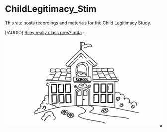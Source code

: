 # ChildLegitimacy_Stim 

This site hosts recordings and materials for the Child Legitimacy Study.

[!AUDIO] [Riley really class pres?.m4a](1.m4a) • 


[![RECORDINGS](thumbnailpicschool.png)](https://alina-dau.github.io/Child-Legitimacy-Study/)



